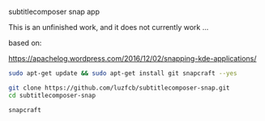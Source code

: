 
subtitlecomposer snap app

This is an unfinished work, and it does not currently work ...

based on:

https://apachelog.wordpress.com/2016/12/02/snapping-kde-applications/



```bash
sudo apt-get update && sudo apt-get install git snapcraft --yes

```


```bash
git clone https://github.com/luzfcb/subtitlecomposer-snap.git
cd subtitlecomposer-snap

snapcraft
```

